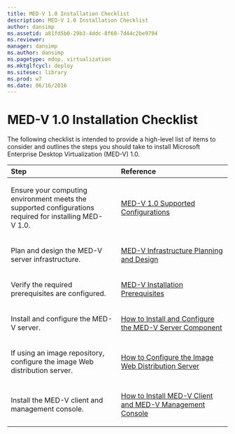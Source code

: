 ```yaml
---
title: MED-V 1.0 Installation Checklist
description: MED-V 1.0 Installation Checklist
author: dansimp
ms.assetid: a81fd5b0-29b3-4ddc-8f60-7d44c2be9794
ms.reviewer: 
manager: dansimp
ms.author: dansimp
ms.pagetype: mdop, virtualization
ms.mktglfcycl: deploy
ms.sitesec: library
ms.prod: w7
ms.date: 06/16/2016
---
```



# MED-V 1.0 Installation Checklist


The following checklist is intended to provide a high-level list of items to consider and outlines the steps you should take to install Microsoft Enterprise Desktop Virtualization (MED-V) 1.0.

<table>
<colgroup>
<col width="50%" />
<col width="50%" />
</colgroup>
<thead>
<tr class="header">
<th align="left">Step</th>
<th align="left">Reference</th>
</tr>
</thead>
<tbody>
<tr class="odd">
<td align="left"><p>Ensure your computing environment meets the supported configurations required for installing MED-V 1.0.</p></td>
<td align="left"><p><a href="med-v-10-supported-configurationsmedv-10.md" data-raw-source="[MED-V 1.0 Supported Configurations](med-v-10-supported-configurationsmedv-10.md)">MED-V 1.0 Supported Configurations</a></p></td>
</tr>
<tr class="even">
<td align="left"><p>Plan and design the MED-V server infrastructure.</p></td>
<td align="left"><p><a href="med-v-infrastructure-planning-and-design.md" data-raw-source="[MED-V Infrastructure Planning and Design](med-v-infrastructure-planning-and-design.md)">MED-V Infrastructure Planning and Design</a></p></td>
</tr>
<tr class="odd">
<td align="left"><p>Verify the required prerequisites are configured.</p></td>
<td align="left"><p><a href="med-v-installation-prerequisites.md" data-raw-source="[MED-V Installation Prerequisites](med-v-installation-prerequisites.md)">MED-V Installation Prerequisites</a></p></td>
</tr>
<tr class="even">
<td align="left"><p>Install and configure the MED-V server.</p></td>
<td align="left"><p><a href="how-to-install-and-configure-the-med-v-server-component.md" data-raw-source="[How to Install and Configure the MED-V Server Component](how-to-install-and-configure-the-med-v-server-component.md)">How to Install and Configure the MED-V Server Component</a></p></td>
</tr>
<tr class="odd">
<td align="left"><p>If using an image repository, configure the image Web distribution server.</p></td>
<td align="left"><p><a href="how-to-configure-the-image-web-distribution-server.md" data-raw-source="[How to Configure the Image Web Distribution Server](how-to-configure-the-image-web-distribution-server.md)">How to Configure the Image Web Distribution Server</a></p></td>
</tr>
<tr class="even">
<td align="left"><p>Install the MED-V client and management console.</p></td>
<td align="left"><p><a href="how-to-install-med-v-client-and-med-v-management-console.md" data-raw-source="[How to Install MED-V Client and MED-V Management Console](how-to-install-med-v-client-and-med-v-management-console.md)">How to Install MED-V Client and MED-V Management Console</a></p></td>
</tr>
</tbody>
</table>

 

 

 






